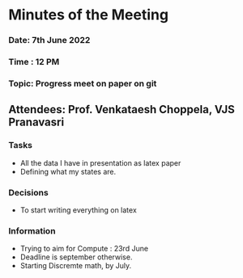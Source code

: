 # Minutes of the Meeting 

### Date: 7th June 2022
### Time : 12 PM
### Topic: Progress meet on paper on git

## Attendees: Prof. Venkataesh Choppela, VJS Pranavasri

### Tasks
* All the data I have in presentation as latex paper
* Defining what my states are. 

### Decisions
* To start writing everything on latex

### Information
* Trying to aim for Compute : 23rd June
* Deadline is september otherwise. 
* Starting Discremte math, by July.
